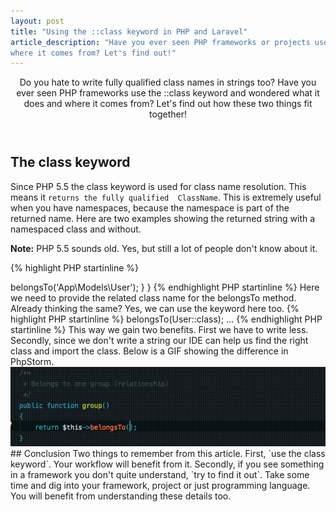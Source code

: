 ```yaml
---
layout: post
title: "Using the ::class keyword in PHP and Laravel"
article_description: "Have you ever seen PHP frameworks or projects use the ::class keyword and wondered what it does and 
where it comes from? Let's find out!"
---
```



<header>
Do you hate to write fully qualified class names in strings too? Have you ever seen PHP frameworks use the ::class keyword 
and 
wondered what it does and where it 
comes from? Let's find out how these two things fit together!
</header>

## The class keyword

Since PHP 5.5 the class keyword is used for class name resolution. This means it `returns the fully qualified 
ClassName`. This is extremely useful when you have namespaces, because the namespace is part of the returned name. Here 
are two examples showing the returned string with a namespaced class and without.

 <div class="note"><strong>Note:</strong> PHP 5.5 sounds old. Yes, but still a lot of people don't know about it.</div>

{% highlight PHP startinline %}
<?php

class User {

}

echo User::class; // returns User

{% endhighlight PHP startinline %}

{% highlight PHP startinline %}
<?php
namespace App\Models;

class User {

}

echo User::class; // returns App\Models\User

{% endhighlight PHP startinline %}

## Real application examples

Alright, this is what it does. But how and when do I need this? In fact there are quite some occasions. When you search 
for the keyword in the Laravel framework, you will over a hundred results! Seems that it is useful indeed.

But you can make use of it too. Let's take a look at a relationship in a Laravel model.

{% highlight PHP startinline %}
<?php

namespace App\Models;

use Illuminate\Database\Eloquent\Model;

class Phone extends Model
{
    /**
     * Get the user that owns the phone.
     */
    public function user()
    {
        return $this->belongsTo('App\Models\User');
    }
}

{% endhighlight PHP startinline %}

Here we need to provide the related class name for the belongsTo method. Already thinking the same? Yes, we can use the 
keyword here too.

{% highlight PHP startinline %}
<?php

...
return $this->belongsTo(User::class);
...

{% endhighlight PHP startinline %}

This way we gain two benefits. First we have to write less. Secondly, since we don't write a string our IDE can help us 
find the right class and import the class. Below is a GIF showing the difference in PhpStorm.

<img  class="alignnone" style="max-width: 100%; height: auto;" src="/assets/post-images/php_classname_phpstorm.gif" 
alt="Animation showing how fast class name is to use"> 

## Conclusion

Two things to remember from this article. First, `use the class keyword`. Your workflow will benefit from it. Secondly, if
 you see something in a framework you don't quite understand, `try to find it out`. Take some time and dig into your 
 framework, project or just programming language. You will benefit from understanding these details too. 
